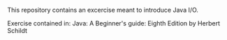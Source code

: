 This repository contains an excercise meant to introduce Java I/O.

Exercise contained in: 
Java: A Beginner's guide: Eighth Edition by Herbert Schildt
